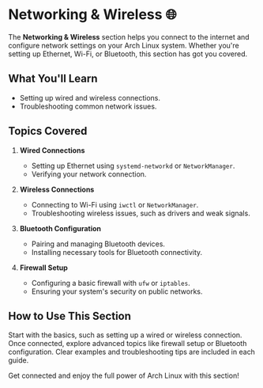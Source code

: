 # Networking & Wireless 🌐

The **Networking & Wireless** section helps you connect to the internet and configure network settings on your Arch Linux system. Whether you're setting up Ethernet, Wi-Fi, or Bluetooth, this section has got you covered.

## What You'll Learn
- Setting up wired and wireless connections.
- Troubleshooting common network issues.

## Topics Covered
1. **Wired Connections**
   - Setting up Ethernet using `systemd-networkd` or `NetworkManager`.
   - Verifying your network connection.

2. **Wireless Connections**
   - Connecting to Wi-Fi using `iwctl` or `NetworkManager`.
   - Troubleshooting wireless issues, such as drivers and weak signals.

3. **Bluetooth Configuration**
   - Pairing and managing Bluetooth devices.
   - Installing necessary tools for Bluetooth connectivity.

4. **Firewall Setup**
   - Configuring a basic firewall with `ufw` or `iptables`.
   - Ensuring your system's security on public networks.

## How to Use This Section
Start with the basics, such as setting up a wired or wireless connection. Once connected, explore advanced topics like firewall setup or Bluetooth configuration. Clear examples and troubleshooting tips are included in each guide.

Get connected and enjoy the full power of Arch Linux with this section!
